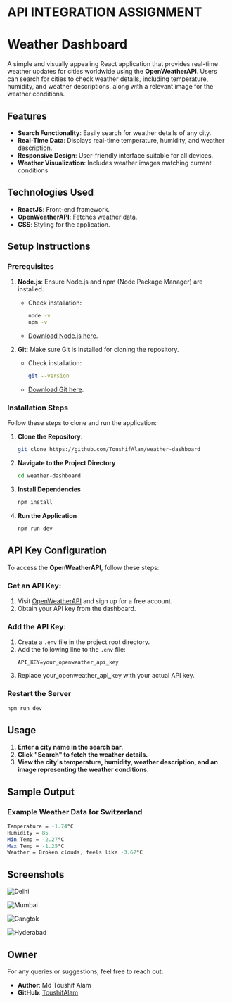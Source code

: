 # API INTEGRATION ASSIGNMENT

# **Weather Dashboard**

A simple and visually appealing React application that provides real-time weather updates for cities worldwide using the **OpenWeatherAPI**. Users can search for cities to check weather details, including temperature, humidity, and weather descriptions, along with a relevant image for the weather conditions.


## **Features**
- **Search Functionality**: Easily search for weather details of any city.
- **Real-Time Data**: Displays real-time temperature, humidity, and weather description.
- **Responsive Design**: User-friendly interface suitable for all devices.
- **Weather Visualization**: Includes weather images matching current conditions.


## **Technologies Used**
- **ReactJS**: Front-end framework.
- **OpenWeatherAPI**: Fetches weather data.
- **CSS**: Styling for the application.


## **Setup Instructions**

### **Prerequisites**
1. **Node.js**: Ensure Node.js and npm (Node Package Manager) are installed.  
   - Check installation:
     ```bash
     node -v
     npm -v
     ```
   - [Download Node.js here](https://nodejs.org/).

2. **Git**: Make sure Git is installed for cloning the repository.
   - Check installation:
     ```bash
     git --version
     ```
   - [Download Git here](https://git-scm.com/).


### **Installation Steps**
Follow these steps to clone and run the application:

1. **Clone the Repository**:
   ```bash
   git clone https://github.com/ToushifAlam/weather-dashboard
   ```

2. **Navigate to the Project Directory**
   ```bash
   cd weather-dashboard
   ```

3. **Install Dependencies**
   ```bash
   npm install
   ```

4. **Run the Application**
   ```bash
   npm run dev
   ```



## **API Key Configuration**
To access the **OpenWeatherAPI**, follow these steps:

### **Get an API Key**:
1. Visit [OpenWeatherAPI](https://openweathermap.org/api) and sign up for a free account.
2. Obtain your API key from the dashboard.

### **Add the API Key**:
1. Create a `.env` file in the project root directory.
2. Add the following line to the `.env` file:
   ```env
   API_KEY=your_openweather_api_key
   ```
3. Replace your_openweather_api_key with your actual API key.


### **Restart the Server**
```bash
npm run dev
```

## **Usage**
1. **Enter a city name in the search bar.**
2. **Click "Search" to fetch the weather details.**
3. **View the city's temperature, humidity, weather description, and an image representing the weather conditions.**


## **Sample Output**
### **Example Weather Data for Switzerland**
```mathematica
Temperature = -1.74°C  
Humidity = 85  
Min Temp = -2.27°C  
Max Temp = -1.25°C  
Weather = Broken clouds, feels like -3.67°C  
```




## **Screenshots**

   ![Delhi](https://Images/delhi.png)

   ![Mumbai](https://Images/mumbai.png)

   ![Gangtok](https://Images/gangtok.png)

   ![Hyderabad](https://Images/hyderabad.png)



## **Owner**
For any queries or suggestions, feel free to reach out:

- **Author**: Md Toushif Alam  
- **GitHub**: [ToushifAlam](https://github.com/ToushifAlam)


